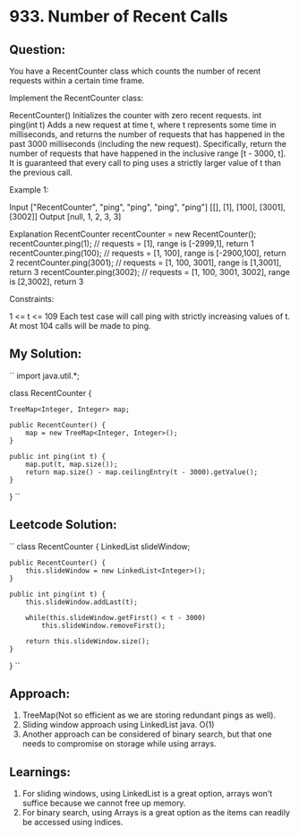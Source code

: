 # 933. Number of Recent Calls

## Question:

You have a RecentCounter class which counts the number of recent requests within a certain time frame.

Implement the RecentCounter class:

RecentCounter() Initializes the counter with zero recent requests.
int ping(int t) Adds a new request at time t, where t represents some time in milliseconds, and returns the number of requests that has happened in the past 3000 milliseconds (including the new request). Specifically, return the number of requests that have happened in the inclusive range [t - 3000, t].
It is guaranteed that every call to ping uses a strictly larger value of t than the previous call.

 

Example 1:

Input
["RecentCounter", "ping", "ping", "ping", "ping"]
[[], [1], [100], [3001], [3002]]
Output
[null, 1, 2, 3, 3]

Explanation
RecentCounter recentCounter = new RecentCounter();
recentCounter.ping(1);     // requests = [1], range is [-2999,1], return 1
recentCounter.ping(100);   // requests = [1, 100], range is [-2900,100], return 2
recentCounter.ping(3001);  // requests = [1, 100, 3001], range is [1,3001], return 3
recentCounter.ping(3002);  // requests = [1, 100, 3001, 3002], range is [2,3002], return 3
 

Constraints:

1 <= t <= 109
Each test case will call ping with strictly increasing values of t.
At most 104 calls will be made to ping.

## My Solution:
``
import java.util.*;

class RecentCounter {
 
    TreeMap<Integer, Integer> map;
    
    public RecentCounter() {
        map = new TreeMap<Integer, Integer>();
    }
    
    public int ping(int t) {
        map.put(t, map.size());
        return map.size() - map.ceilingEntry(t - 3000).getValue();
    }
}
``

## Leetcode Solution:
``
class RecentCounter {
    LinkedList<Integer> slideWindow;

    public RecentCounter() {
        this.slideWindow = new LinkedList<Integer>();
    }
    
    public int ping(int t) {
        this.slideWindow.addLast(t);
        
        while(this.slideWindow.getFirst() < t - 3000)
            this.slideWindow.removeFirst();
        
        return this.slideWindow.size();
    }
}
``

## Approach:
1. TreeMap(Not so efficient as we are storing redundant pings as well).
2. Sliding window approach using LinkedList java. O(1)
3. Another approach can be considered of binary search, but that one needs to compromise on storage while using arrays.

## Learnings:
1. For sliding windows, using LinkedList is a great option, arrays won't suffice because we cannot free up memory.
2. For binary search, using Arrays is a great option as the items can readily be accessed using indices.
